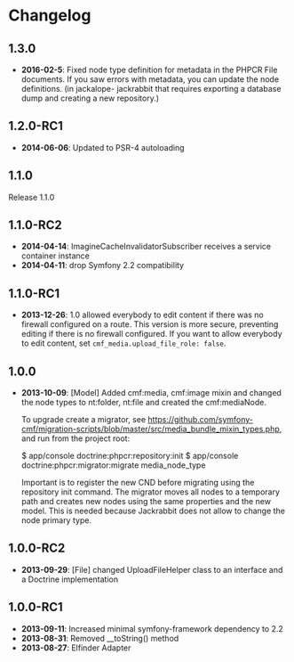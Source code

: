 Changelog
=========

1.3.0
-----

* **2016-02-5**: Fixed node type definition for metadata in the PHPCR File documents.
  If you saw errors with metadata, you can update the node definitions. (in jackalope-
  jackrabbit that requires exporting a database dump and creating a new repository.)

1.2.0-RC1
---------

* **2014-06-06**: Updated to PSR-4 autoloading

1.1.0
-----

Release 1.1.0

1.1.0-RC2
---------

* **2014-04-14**: ImagineCacheInvalidatorSubscriber receives a service container instance
* **2014-04-11**: drop Symfony 2.2 compatibility

1.1.0-RC1
---------

* **2013-12-26**: 1.0 allowed everybody to edit content if there was no
  firewall configured on a route. This version is more secure, preventing
  editing if there is no firewall configured. If you want to allow everybody
  to edit content, set `cmf_media.upload_file_role: false`.

1.0.0
-----

* **2013-10-09**: [Model] Added cmf:media, cmf:image mixin and changed the node
    types to nt:folder, nt:file and created the cmf:mediaNode.

    To upgrade create a migrator, see https://github.com/symfony-cmf/migration-scripts/blob/master/src/media_bundle_mixin_types.php,
    and run from the project root:

    $ app/console doctrine:phpcr:repository:init
    $ app/console doctrine:phpcr:migrator:migrate media_node_type

    Important is to register the new CND before migrating using the repository
    init command. The migrator moves all nodes to a temporary path and creates
    new nodes using the same properties and the new model. This is needed
    because Jackrabbit does not allow to change the node primary type.

1.0.0-RC2
---------

* **2013-09-29**: [File] changed UploadFileHelper class to an interface and
  a Doctrine implementation

1.0.0-RC1
---------

* **2013-09-11**: Increased minimal symfony-framework dependency to 2.2
* **2013-08-31**: Removed __toString() method
* **2013-08-27**: Elfinder Adapter

